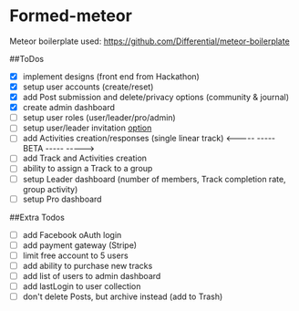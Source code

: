 # Formed-meteor

Meteor boilerplate used:
https://github.com/Differential/meteor-boilerplate

##ToDos
- [x] implement designs (front end from Hackathon)
- [x] setup user accounts (create/reset)
- [x] add Post submission and delete/privacy options (community & journal)
- [x] create admin dashboard
- [ ] setup user roles (user/leader/pro/admin)
- [ ] setup user/leader invitation [option](http://stackoverflow.com/questions/20990550/how-to-make-sign-up-invitation-only)
- [ ] add Activities creation/responses (single linear track)
<----- ----- BETA ----- ----->
- [ ] add Track and Activities creation
- [ ] ability to assign a Track to a group
- [ ] setup Leader dashboard (number of members, Track completion rate, group activity)
- [ ] setup Pro dashboard

##Extra Todos
- [ ] add Facebook oAuth login
- [ ] add payment gateway (Stripe)
- [ ] limit free account to 5 users
- [ ] add ability to purchase new tracks
- [ ] add list of users to admin dashboard
- [ ] add lastLogin to user collection
- [ ] don't delete Posts, but archive instead (add to Trash)

